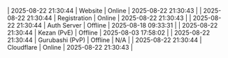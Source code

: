 | 2025-08-22 21:30:44 | Website | Online | 2025-08-22 21:30:43 |
| 2025-08-22 21:30:44 | Registration | Online | 2025-08-22 21:30:43 |
| 2025-08-22 21:30:44 | Auth Server | Offline | 2025-08-18 09:33:31 |
| 2025-08-22 21:30:44 | Kezan (PvE) | Offline | 2025-08-03 17:58:02 |
| 2025-08-22 21:30:44 | Gurubashi (PvP) | Offline | N/A |
| 2025-08-22 21:30:44 | Cloudflare | Online | 2025-08-22 21:30:43 |
